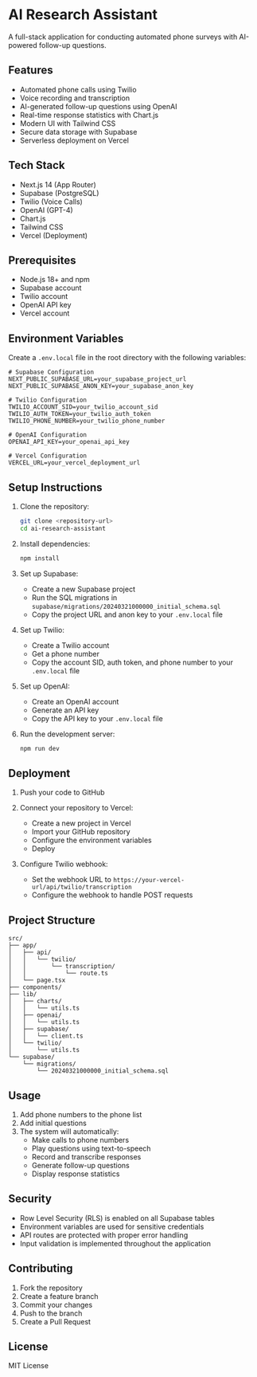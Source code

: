 # AI Research Assistant

A full-stack application for conducting automated phone surveys with AI-powered follow-up questions.

## Features

- Automated phone calls using Twilio
- Voice recording and transcription
- AI-generated follow-up questions using OpenAI
- Real-time response statistics with Chart.js
- Modern UI with Tailwind CSS
- Secure data storage with Supabase
- Serverless deployment on Vercel

## Tech Stack

- Next.js 14 (App Router)
- Supabase (PostgreSQL)
- Twilio (Voice Calls)
- OpenAI (GPT-4)
- Chart.js
- Tailwind CSS
- Vercel (Deployment)

## Prerequisites

- Node.js 18+ and npm
- Supabase account
- Twilio account
- OpenAI API key
- Vercel account

## Environment Variables

Create a `.env.local` file in the root directory with the following variables:

```env
# Supabase Configuration
NEXT_PUBLIC_SUPABASE_URL=your_supabase_project_url
NEXT_PUBLIC_SUPABASE_ANON_KEY=your_supabase_anon_key

# Twilio Configuration
TWILIO_ACCOUNT_SID=your_twilio_account_sid
TWILIO_AUTH_TOKEN=your_twilio_auth_token
TWILIO_PHONE_NUMBER=your_twilio_phone_number

# OpenAI Configuration
OPENAI_API_KEY=your_openai_api_key

# Vercel Configuration
VERCEL_URL=your_vercel_deployment_url
```

## Setup Instructions

1. Clone the repository:
   ```bash
   git clone <repository-url>
   cd ai-research-assistant
   ```

2. Install dependencies:
   ```bash
   npm install
   ```

3. Set up Supabase:
   - Create a new Supabase project
   - Run the SQL migrations in `supabase/migrations/20240321000000_initial_schema.sql`
   - Copy the project URL and anon key to your `.env.local` file

4. Set up Twilio:
   - Create a Twilio account
   - Get a phone number
   - Copy the account SID, auth token, and phone number to your `.env.local` file

5. Set up OpenAI:
   - Create an OpenAI account
   - Generate an API key
   - Copy the API key to your `.env.local` file

6. Run the development server:
   ```bash
   npm run dev
   ```

## Deployment

1. Push your code to GitHub

2. Connect your repository to Vercel:
   - Create a new project in Vercel
   - Import your GitHub repository
   - Configure the environment variables
   - Deploy

3. Configure Twilio webhook:
   - Set the webhook URL to `https://your-vercel-url/api/twilio/transcription`
   - Configure the webhook to handle POST requests

## Project Structure

```
src/
├── app/
│   ├── api/
│   │   └── twilio/
│   │       └── transcription/
│   │           └── route.ts
│   └── page.tsx
├── components/
├── lib/
│   ├── charts/
│   │   └── utils.ts
│   ├── openai/
│   │   └── utils.ts
│   ├── supabase/
│   │   └── client.ts
│   └── twilio/
│       └── utils.ts
└── supabase/
    └── migrations/
        └── 20240321000000_initial_schema.sql
```

## Usage

1. Add phone numbers to the phone list
2. Add initial questions
3. The system will automatically:
   - Make calls to phone numbers
   - Play questions using text-to-speech
   - Record and transcribe responses
   - Generate follow-up questions
   - Display response statistics

## Security

- Row Level Security (RLS) is enabled on all Supabase tables
- Environment variables are used for sensitive credentials
- API routes are protected with proper error handling
- Input validation is implemented throughout the application

## Contributing

1. Fork the repository
2. Create a feature branch
3. Commit your changes
4. Push to the branch
5. Create a Pull Request

## License

MIT License
